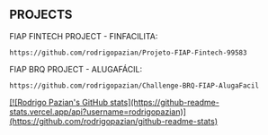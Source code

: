 ## PROJECTS

FIAP FINTECH PROJECT - FINFACILITA:

    https://github.com/rodrigopazian/Projeto-FIAP-Fintech-99583

FIAP BRQ PROJECT - ALUGAFÁCIL:

    https://github.com/rodrigopazian/Challenge-BRQ-FIAP-AlugaFacil


<div>
    <a href="https>//github.com/rodrigopazian">
        [![Rodrigo Pazian's GitHub stats](https://github-readme-stats.vercel.app/api?username=rodrigopazian)](https://github.com/rodrigopazian/github-readme-stats)
</div>
